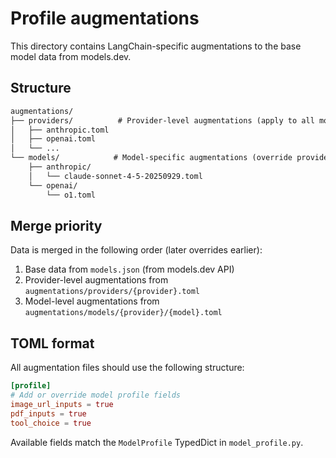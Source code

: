 # Profile augmentations

This directory contains LangChain-specific augmentations to the base model data from models.dev.

## Structure

```txt
augmentations/
├── providers/          # Provider-level augmentations (apply to all models from a provider)
│   ├── anthropic.toml
│   ├── openai.toml
│   └── ...
└── models/            # Model-specific augmentations (override provider defaults)
    ├── anthropic/
    │   └── claude-sonnet-4-5-20250929.toml
    └── openai/
        └── o1.toml
```

## Merge priority

Data is merged in the following order (later overrides earlier):

1. Base data from `models.json` (from models.dev API)
2. Provider-level augmentations from `augmentations/providers/{provider}.toml`
3. Model-level augmentations from `augmentations/models/{provider}/{model}.toml`

## TOML format

All augmentation files should use the following structure:

```toml
[profile]
# Add or override model profile fields
image_url_inputs = true
pdf_inputs = true
tool_choice = true
```

Available fields match the `ModelProfile` TypedDict in `model_profile.py`.
